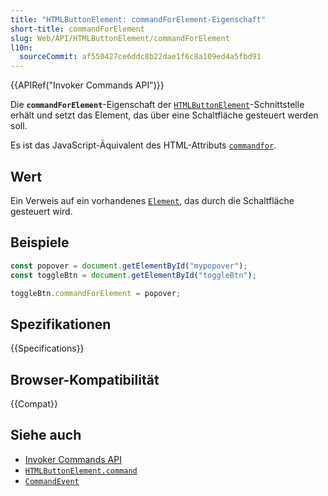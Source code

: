 ```yaml
---
title: "HTMLButtonElement: commandForElement-Eigenschaft"
short-title: commandForElement
slug: Web/API/HTMLButtonElement/commandForElement
l10n:
  sourceCommit: af550427ce6ddc8b22dae1f6c8a109ed4a5fbd91
---
```


{{APIRef("Invoker Commands API")}}

Die **`commandForElement`**-Eigenschaft der [`HTMLButtonElement`](/de/docs/Web/API/HTMLButtonElement)-Schnittstelle erhält und setzt das Element, das über eine Schaltfläche gesteuert werden soll.

Es ist das JavaScript-Äquivalent des HTML-Attributs [`commandfor`](/de/docs/Web/HTML/Reference/Elements/button#commandfor).

## Wert

Ein Verweis auf ein vorhandenes [`Element`](/de/docs/Web/API/Element), das durch die Schaltfläche gesteuert wird.

## Beispiele

```js
const popover = document.getElementById("mypopover");
const toggleBtn = document.getElementById("toggleBtn");

toggleBtn.commandForElement = popover;
```

## Spezifikationen

{{Specifications}}

## Browser-Kompatibilität

{{Compat}}

## Siehe auch

- [Invoker Commands API](/de/docs/Web/API/Invoker_Commands_API)
- [`HTMLButtonElement.command`](/de/docs/Web/API/HTMLButtonElement/command)
- [`CommandEvent`](/de/docs/Web/API/CommandEvent)

